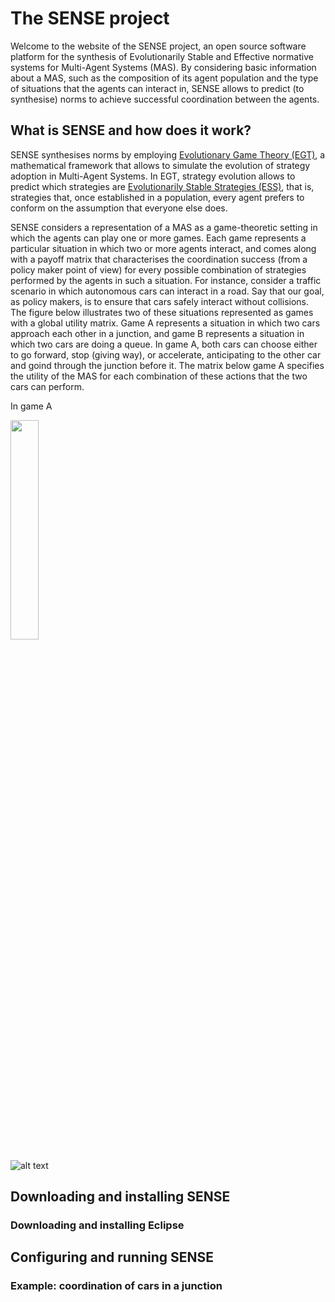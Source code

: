 # The SENSE project
Welcome to the website of the SENSE project, an open source software platform for the synthesis of Evolutionarily Stable and Effective normative systems for Multi-Agent Systems (MAS). By considering basic information about a MAS, such as the composition of its agent population and the type of situations that the agents can interact in, SENSE allows to predict (to synthesise) norms to achieve successful  coordination between the agents.   

## What is SENSE and how does it work?
SENSE synthesises norms by employing [Evolutionary Game Theory (EGT)](https://en.wikipedia.org/wiki/Evolutionary_game_theory), a mathematical framework that allows to simulate the evolution of strategy adoption in Multi-Agent Systems. In EGT, strategy evolution allows to predict which strategies are [Evolutionarily Stable Strategies (ESS)](https://en.wikipedia.org/wiki/Evolutionary_game_theory#The_evolutionarily_stable_strategy), that is, strategies that, once established in a population, every agent prefers to conform on the assumption that everyone else does. 

SENSE considers a representation of a MAS as a game-theoretic setting in which the agents can play one or more games. Each game represents a particular situation in which two or more agents interact, and comes along with a payoff matrix that characterises the coordination success (from a policy maker point of view) for every possible combination of strategies performed by the agents in such a situation. For instance, consider a traffic scenario in which autonomous cars can interact in a road. Say that our goal, as policy makers, is to ensure that cars safely interact without collisions. The figure below illustrates two of these situations represented as games with a global utility matrix. Game A represents a situation in which two cars approach each other in a junction, and game B represents a situation in which two cars are doing a queue. In game A, both cars can choose either to go forward, stop (giving way), or accelerate, anticipating to the other car and goind through the junction before it. The matrix below game A specifies the utility of the MAS for each combination of these actions that the two cars can perform. 

In game A

<img src="https://github.com/NormSynthesis/SENSE/blob/master/games.png" width="30%" align="middle">

![alt text](https://github.com/NormSynthesis/SENSE/blob/master/sense_model.png)

## Downloading and installing SENSE

### Downloading and installing Eclipse

## Configuring and running SENSE

### Example: coordination of cars in a junction
